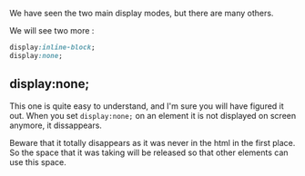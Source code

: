 We have seen the two main display modes, but there are many others.

We will see two more :

```css
display:inline-block;
display:none;
```

## display:none; 

This one is quite easy to understand, and I'm sure you will have figured it out.
When you set `display:none;` on an element it is not displayed on screen anymore, it dissappears.

Beware that it totally disappears as it was never in the html in the first place. So the space that it was taking will be released so that other elements can use this space.


